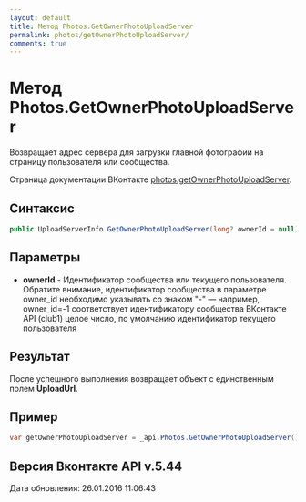 ```yaml
---
layout: default
title: Метод Photos.GetOwnerPhotoUploadServer
permalink: photos/getOwnerPhotoUploadServer/
comments: true
---
```

# Метод Photos.GetOwnerPhotoUploadServer
Возвращает адрес сервера для загрузки главной фотографии на страницу пользователя или сообщества.

Страница документации ВКонтакте [photos.getOwnerPhotoUploadServer](https://vk.com/dev/photos.getOwnerPhotoUploadServer).

## Синтаксис
``` csharp
public UploadServerInfo GetOwnerPhotoUploadServer(long? ownerId = null)
```

## Параметры
+ **ownerId** - Идентификатор сообщества или текущего пользователя. Обратите внимание, идентификатор сообщества в параметре owner_id необходимо указывать со знаком "-" — например, owner_id=-1 соответствует идентификатору сообщества ВКонтакте API (club1)  целое число, по умолчанию идентификатор текущего пользователя

## Результат
После успешного выполнения возвращает объект с единственным полем **UploadUrl**.

## Пример
``` csharp
var getOwnerPhotoUploadServer = _api.Photos.GetOwnerPhotoUploadServer();
```

## Версия Вконтакте API v.5.44
Дата обновления: 26.01.2016 11:06:43
